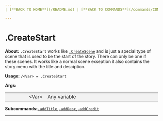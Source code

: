 ```yaml
---
| [**BACK TO HOME**](/README.md) | [**BACK TO COMMANDS**](/commands/COMMANDS.md) |

---
```

# .CreateStart

**About:**
```.CreateStart``` works like [```.CreateScene```](/commands/createScene/MAIN.md) and is just a special type of scene
that is used to be the start of the story. There can only be one if these scenes. It works like a normal scene exseption
it also contains the story menu with the title and desciption.

**Usage:**
```/<Var> = .CreateStart```

**Args:**

<style>
td, th {
   border: none!important;
}
</style>

<style>
td:nth-child(1) {
  width: 150px;
  }

/* the second */
td:nth-child(2) {
  width: 500px;
}

.niceTables thg {
background: grey;
word-wrap: break-word;
text-align: center;
}
.niceTables tr:nth-child(1) { background: #F2F2F2; }
.niceTables tr:nth-child(2) { background: #F2F2F2; }
.niceTables tr:nth-child(3) { background: #F2F2F2; }
.niceTables tr:nth-child(4) { background: #F2F2F2; }
.niceTables tr:nth-child(5) { background: #F2F2F2; }
.niceTables tr:nth-child(6) { background: #F2F2F2; }
</style>

<div class="niceTables">

| | |
|------------:|:--------------------|
| \<Var\> | Any variable |

</div>

**Subcommands:**[```.addTitle```](/commands/createStart/ADDTITLE.md)**,**[```.addDesc```](/commands/createStart/ADDDESC.md)**,**[```.addCredit```](/commands/createStart/ADDCREDIT.md)

---